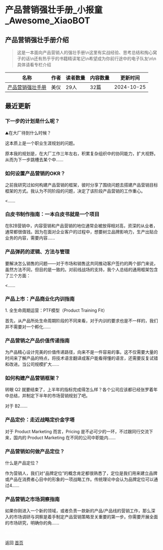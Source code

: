 # 产品营销强壮手册_小报童_Awesome_XiaoBOT

## 产品营销强壮手册介绍
> 这是一本面向产品营销人的强壮手册\n这里有实战经验、思考总结和掏心窝子的话\n还有热乎乎的书籍精读笔记\n希望成为你前行途中的电子队友\n\n具体请看专栏介绍  
  


|名称|作者|读者数量|内容数量|更新时间|
|---|---|---|---|---|
|[产品营销强壮手册](https://xiaobot.net/p/pmmhandbook?refer=0b133df9-27dc-423b-8101-639049001c13)|美仪|29人|32篇|2024-10-25|

## 最近更新
### 下一步的计划是什么呢？

⛰️在大厂待到什么时候？

这本质上是一个职业生涯规划的问题。



原本我的规划是，在大厂工作三年左右，积累复杂组织中的协同能力，扩大视野。从而为下一步跳槽去某个中......

### 如何设置产品营销的OKR？

之前我研究过如何构建产品营销的框架，彼时分享了围绕问题去搭建产品营销目标框架的方式。我认为不同阶段的问题，决定了该阶段产品营销的工作重心。

 <......

### 白皮书制作指南：一本白皮书就是一个项目

在B2B营销中，内容营销和产品营销的地位通常会被放得相对高，资深的从业者，通常都很值钱。因为在面对企业客户的过程中，想要树立品牌影响力，生产出贴合业务的内容，需要内容......

### 产品弹药的逻辑、方法与管理

要解决怎么销售的问题——对于市场和销售这共同推动客户签约的两个部门来说，虽然方法不同，但目的是一致的。对前线战场的支持，我个人总结的通用框架包含了三个方面：

<......

### 产品上市：产品商业化内训指南

1\. 全生命周期运营：PTF模型（Product Training Fit）

首先，从产品所处生命周期阶段的不同来看，对于内训的要求也是不一样的，我们并不需要对一个孵化......

### 产品营销之产品价值传递指南

为产品精心设计完美的价值传递路径，向来不是一件容易的事。这不仅需要大量的时间来了解产品的特点，将技术语言翻译成客户能看得懂的语言，还需要反复试错和改进。当公司规模扩大......

### 如何构建产品营销框架？

转眼 Q2 就要结束了，上半年的指标完成得怎么样？各个公司应该都已经张罗着年中总结，并制定下半年的市场营销规划了吧。



对于 B2......

### 产品定价：走近战略定价金字塔

对于 Product Marketing 而言，Pricing 是不必可少的一环，不过跟同行交流下来，国内的 Product Marketing
在不同的公司中职能内......

### 产品营销如何做产品定位？

什么是产品定位？

作为营销人，我们对“品牌定位”的概念肯定都很熟悉了，定位是我们用来建立品牌或产品在消费者心目中的形象的一项战略工作。传统理论中会认为品牌定位可以通过4......

### 产品营销之市场洞察指南

如果你刚进入一个新的领域，或者负责一款新的产品/产品线的营销工作，那么深入的市场调研与洞察是着手制定产品营销策略至关重要的第一步。你需要开展全面的市场研究，明确你的角......


<a href="https://github.com/Reno9527/awesome-xiaobot" style="color: white; text-decoration: none;">awesome-xiaobot</a>

返回 [首页](../README.md)
